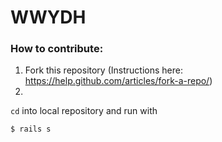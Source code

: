 # WWYDH

### How to contribute:

1. Fork this repository (Instructions here: https://help.github.com/articles/fork-a-repo/)
2. 
``` cd ``` into local repository and run with
```sh
$ rails s
```
